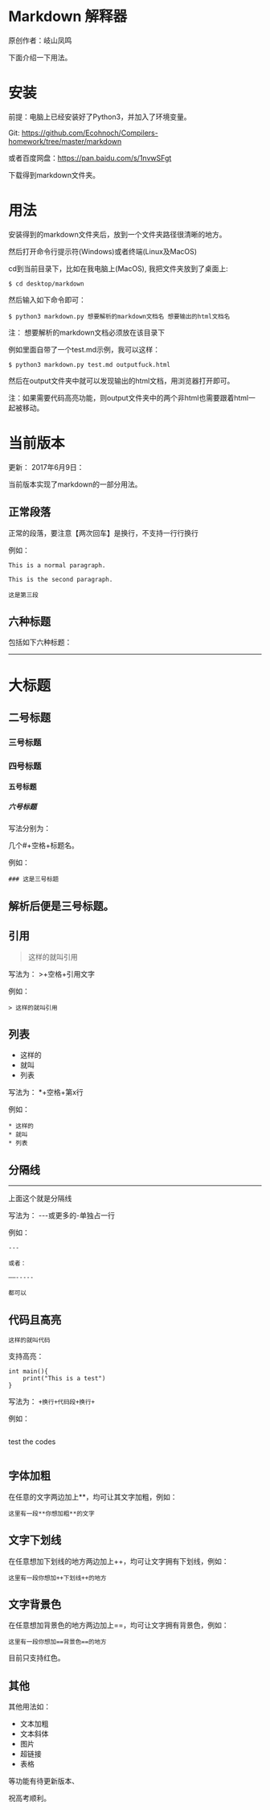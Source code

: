 # Markdown 解释器

原创作者：岐山凤鸣

下面介绍一下用法。

# 安装

前提：电脑上已经安装好了Python3，并加入了环境变量。

Git: https://github.com/Ecohnoch/Compilers-homework/tree/master/markdown

或者百度网盘：https://pan.baidu.com/s/1nvwSFgt

下载得到markdown文件夹。


# 用法

安装得到的markdown文件夹后，放到一个文件夹路径很清晰的地方。

然后打开命令行提示符(Windows)或者终端(Linux及MacOS)

cd到当前目录下，比如在我电脑上(MacOS), 我把文件夹放到了桌面上:

```
$ cd desktop/markdown
```

然后输入如下命令即可：

```
$ python3 markdown.py 想要解析的markdown文档名 想要输出的html文档名
```

注： 想要解析的markdown文档必须放在该目录下

例如里面自带了一个test.md示例，我可以这样：

```
$ python3 markdown.py test.md outputfuck.html
```

然后在output文件夹中就可以发现输出的html文档，用浏览器打开即可。

注：如果需要代码高亮功能，则output文件夹中的两个非html也需要跟着html一起被移动。

# 当前版本

更新： 2017年6月9日：

当前版本实现了markdown的一部分用法。

## 正常段落

正常的段落，要注意【两次回车】是换行，不支持一行行换行

例如：

```
This is a normal paragraph.

This is the second paragraph.

这是第三段
```

## 六种标题

包括如下六种标题：

---

# 大标题
## 二号标题
### 三号标题
### 四号标题
#### 五号标题
##### 六号标题

写法分别为：

几个#+空格+标题名。

例如：

```
### 这是三号标题
```

解析后便是三号标题。
---

## 引用

> 这样的就叫引用

写法为： >+空格+引用文字

例如：

```
> 这样的就叫引用
```

## 列表

* 这样的
* 就叫
* 列表

写法为： *+空格+第x行

例如：

```
* 这样的
* 就叫
* 列表
```

## 分隔线

---

上面这个就是分隔线

写法为： ---或更多的-单独占一行

例如：

```
---

或者：

——-----

都可以
```

## 代码且高亮

```
这样的就叫代码
```

支持高亮：

```
int main(){
	print("This is a test")
}
```

写法为： ```+换行+代码段+换行+```

例如：

```

```
test the codes
```

```

## 字体加粗

在任意的文字两边加上**，均可让其文字加粗，例如：

```
这里有一段**你想加粗**的文字
```

## 文字下划线

在任意想加下划线的地方两边加上++，均可让文字拥有下划线，例如：

```
这里有一段你想加++下划线++的地方
```

## 文字背景色

在任意想加背景色的地方两边加上==，均可让文字拥有背景色，例如：

```
这里有一段你想加==背景色==的地方
```

目前只支持红色。

## 其他

其他用法如：

- 文本加粗
- 文本斜体
- 图片
- 超链接
- 表格

等功能有待更新版本、

祝高考顺利。